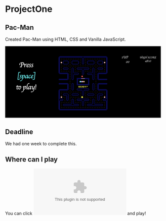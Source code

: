 # ProjectOne

## Pac-Man

Created Pac-Man using HTML, CSS and Vanilla JavaScript.

![How it looks](https://github.com/florent-haxhiu/ProjectOne/blob/main/PacMan/Screenshot%202022-01-14%20at%2014.30.06.png)

## Deadline

We had one week to complete this.

## Where can I play

You can click ![me](www.google.com) and play!
